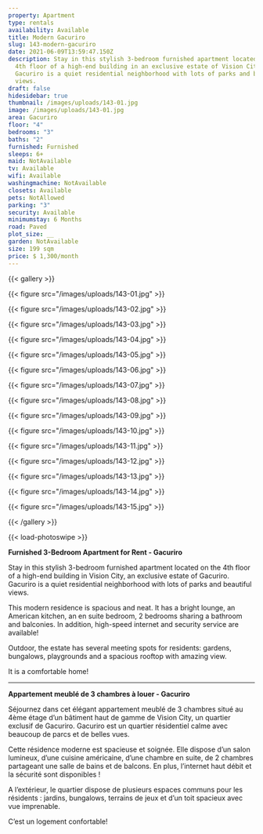 ```yaml
---
property: Apartment
type: rentals
availability: Available
title: Modern Gacuriro
slug: 143-modern-gacuriro
date: 2021-06-09T13:59:47.150Z
description: Stay in this stylish 3-bedroom furnished apartment located on the
  4th floor of a high-end building in an exclusive estate of Vision City.
  Gacuriro is a quiet residential neighborhood with lots of parks and beautiful
  views.
draft: false
hidesidebar: true
thumbnail: /images/uploads/143-01.jpg
image: /images/uploads/143-01.jpg
area: Gacuriro
floor: "4"
bedrooms: "3"
baths: "2"
furnished: Furnished
sleeps: 6+
maid: NotAvailable
tv: Available
wifi: Available
washingmachine: NotAvailable
closets: Available
pets: NotAllowed
parking: "3"
security: Available
minimumstay: 6 Months
road: Paved
plot_size: __
garden: NotAvailable
size: 199 sqm
price: $ 1,300/month
---
```

{{< gallery >}}

{{< figure src="/images/uploads/143-01.jpg" >}}

{{< figure src="/images/uploads/143-02.jpg" >}}

{{< figure src="/images/uploads/143-03.jpg" >}}

{{< figure src="/images/uploads/143-04.jpg" >}}

{{< figure src="/images/uploads/143-05.jpg" >}}

{{< figure src="/images/uploads/143-06.jpg" >}}

{{< figure src="/images/uploads/143-07.jpg" >}}

{{< figure src="/images/uploads/143-08.jpg" >}}

{{< figure src="/images/uploads/143-09.jpg" >}}

{{< figure src="/images/uploads/143-10.jpg" >}}

{{< figure src="/images/uploads/143-11.jpg" >}}

{{< figure src="/images/uploads/143-12.jpg" >}}

{{< figure src="/images/uploads/143-13.jpg" >}}

{{< figure src="/images/uploads/143-14.jpg" >}}

{{< figure src="/images/uploads/143-15.jpg" >}}

{{< /gallery >}}

{{< load-photoswipe >}}

**Furnished 3-Bedroom Apartment for Rent - Gacuriro**

Stay in this stylish 3-bedroom furnished apartment located on the 4th floor of a high-end building in Vision City, an exclusive estate of Gacuriro. Gacuriro is a quiet residential neighborhood with lots of parks and beautiful views.

This modern residence is spacious and neat. It has a bright lounge, an American kitchen, an en suite bedroom, 2 bedrooms sharing a bathroom and balconies. In addition, high-speed internet and security service are available!

Outdoor, the estate has several meeting spots for residents: gardens, bungalows, playgrounds and a spacious rooftop with amazing view.

It is a comfortable home! 

- - -

**Appartement meublé de 3 chambres à louer - Gacuriro**

Séjournez dans cet élégant appartement meublé de 3 chambres situé au 4ème étage d’un bâtiment haut de gamme de Vision City, un quartier exclusif de Gacuriro. Gacuriro est un quartier résidentiel calme avec beaucoup de parcs et de belles vues.

Cette résidence moderne est spacieuse et soignée. Elle dispose d’un salon lumineux, d’une cuisine américaine, d’une chambre en suite, de 2 chambres partageant une salle de bains et de balcons. En plus, l’internet haut débit et la sécurité sont disponibles !

A l’extérieur, le quartier dispose de plusieurs espaces communs pour les résidents : jardins, bungalows, terrains de jeux et d’un toit spacieux avec vue imprenable.

C’est un logement confortable!